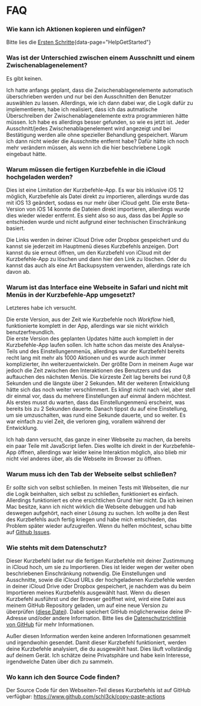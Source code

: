 # FAQ

### Wie kann ich Aktionen kopieren und einfügen?
Bitte lies die [Ersten Schritte](#){data-page="HelpGetStarted"}

### Was ist der Unterschied zwischen einem Ausschnitt und einem Zwischenablagenelement?
Es gibt keinen.

Ich hatte anfangs geplant, dass die Zwischenablagenelemente automatisch überschrieben werden und nur bei den Ausschnitten den Benutzer auswählen zu lassen. Allerdings, wie ich dann dabei war, die Logik dafür zu implementieren, habe ich realisiert, dass ich das autmatische Überschreiben der Zwischenablagenelemente extra programmieren hätte müssen. Ich habe es allerdings besser gefunden, so wie es jetzt ist. Jeder Ausschnitt/jedes Zwischenablagenelement wird angezeigt und bei Bestätigung werden alle ohne spezieller Behandlung gespeichert. Warum ich dann nicht wieder die Ausschnitte entfernt habe? Dafür hätte ich noch mehr verändern müssen, als wenn ich die hier beschriebene Logik eingebaut hätte.

### Warum müssen die fertigen Kurzbefehle in die iCloud hochgeladen werden?
Dies ist eine Limitation der Kurzbefehle-App. Es war bis inklusive iOS 12 möglich, Kurzbefehle als Datei direkt zu importieren, allerdings wurde das mit iOS 13 geändert, sodass es nur mehr über iCloud geht. Die erste Beta-Version von iOS 14 konnte die Dateien direkt importieren, allerdings wurde dies wieder wieder entfernt. Es sieht also so aus, dass das bei Apple so entschieden wurde und nicht aufgrund einer technischen Einschränkung basiert.

Die Links werden in deiner iCloud Drive oder Dropbox gespeichert und du kannst sie jederzeit im Hauptmenü dieses Kurzbefehls anzeigen. Dort kannst du sie erneut öffnen, um den Kurzbefehl von iCloud mit der Kurzbefehle-App zu löschen und dann hier den Link zu löschen. Oder du kannst das auch als eine Art Backupsystem verwenden, allerdings rate ich davon ab.

### Warum ist das Interface eine Webseite in Safari und nicht mit Menüs in der Kurzbefehle-App umgesetzt?
Letzteres habe ich versucht.

Die erste Version, aus der Zeit wie Kurzbefehle noch _Workflow_ hieß, funktionierte komplett in der App, allerdings war sie nicht wirklich benutzerfreundlich.  
Die erste Version des geplanten Updates hätte auch komplett in der Kurzbefehle-App laufen sollen. Ich hatte schon das meiste des Analyse-Teils und des Einstellungenmenüs, allerdings war der Kurzbefehl bereits recht lang mit mehr als 1000 Aktionen und es wurde auch immer komplizierter, ihn weiterzuentwickeln. Der größte Dorn in meinem Auge war jedoch die Zeit zwischen den Interaktionen des Benutzers und das auftauchen des nächsten Menüs. Die kürzeste Zeit lag bereits bei rund 0,8 Sekunden und die längste über 2 Sekunden. Mit der weiteren Entwicklung hätte sich das noch weiter verschlimmert. Es klingt nicht nach viel, aber stell dir einmal vor, dass du mehrere Einstellungen auf einmal ändern möchtest. Als erstes musst du warten, dass das Einstellungenmenü erscheint, was bereits bis zu 2 Sekunden dauerte. Danach tippst du auf eine Einstellung, um sie umzuschalten, was rund eine Sekunde dauerte, und so weiter. Es war einfach zu viel Zeit, die verloren ging, vorallem während der Entwicklung.

Ich hab dann versucht, das ganze in einer Webseite zu machen, da bereits ein paar Teile mit JavaScript liefen. Dies wollte ich direkt in der Kurzbefehle-App öffnen, allerdings war leider keine Interaktion möglich, also blieb mir nicht viel anderes über, als die Webseite im Browser zu öffnen.

### Warum muss ich den Tab der Webseite selbst schließen?
Er _sollte_ sich von selbst schließen. In meinen Tests mit Webseiten, die nur die Logik beinhalten, sich selbst zu schließen, funktioniert es einfach. Allerdings funktioniert es ohne ersichtlichen Grund hier nicht. Da ich keinen Mac besitze, kann ich nicht wirklich die Webseite debuggen und hab deswegen aufgehört, nach einer Lösung zu suchen. Ich wollte ja den Rest des Kurzbefehls auch fertig kriegen und habe mich entschieden, das Problem später wieder aufzugreifen. Wenn du helfen möchtest, schau bitte auf [Github Issues](https://github.com/schl3ck/copy-paste-actions/issues/1).

### Wie stehts mit dem Datenschutz?
Dieser Kurzbefehl ladet nur die fertigen Kurzbefehle mit deiner Zustimmung in iCloud hoch, um sie zu Importieren. Dies ist leider wegen der weiter oben beschriebenen Einschränkung notwendig. Die Einstellungen und Ausschnitte, sowie die iCloud URLs der hochgeladenen Kurzbefehle werden in deiner iCloud Drive oder Dropbox gespeichert, je nachdem was du beim Importieren meines Kurzbefehls ausgewählt hast. Wenn du diesen Kurzbefehl ausführst und der Browser geöffnet wird, wird eine Datei aus meinem GitHub Repository geladen, um auf eine neue Version zu überprüfen ([diese Datei](https://github.com/schl3ck/copy-paste-actions/blob/master/version.json)). Dabei speichert GitHub möglicherweise deine IP-Adresse und/oder andere Information. Bitte lies die [Datenschutzrichtlinie von GitHub](https://docs.github.com/de/free-pro-team@latest/github/site-policy/github-privacy-statement) für mehr Informationen.

Außer diesen Information werden keine anderen Informationen gesammelt und irgendwohin gesendet. Damit dieser Kurzbefehl funktioniert, werden deine Kurzbefehle analysiert, die du ausgewählt hast. Dies läuft vollständig auf deinem Gerät. Ich schätze deine Privatsphäre und habe kein Interesse, irgendwelche Daten über dich zu sammeln.

### Wo kann ich den Source Code finden?
Der Source Code für den Webseiten-Teil dieses Kurzbefehls ist auf GitHub verfügbar: https://www.github.com/schl3ck/copy-paste-actions
